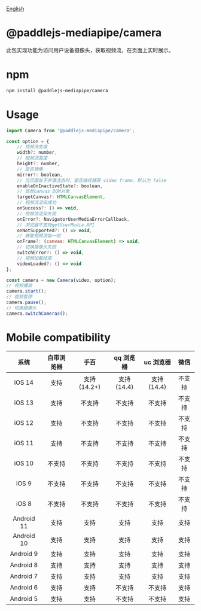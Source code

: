 [English](./README.md)

# @paddlejs-mediapipe/camera
此包实现功能为访问用户设备摄像头，获取视频流，在页面上实时展示。

# npm

```bash
npm install @paddlejs-mediapipe/camera
```

# Usage

```javascript
import Camera from '@paddlejs-mediapipe/camera';

const option = {
    // 视频流宽度
    width?: number,
    // 视频流高度
    height?: number,
    // 是否镜像
    mirror?: boolean,
    // 当页面处于非激活态时，是否继续捕获 video frame，默认为 false
    enableOnInactiveState?: boolean,
    // 目标canvas DOM对象
    targetCanvas?: HTMLCanvasElement,
    // 视频流渲染成功
    onSuccess?: () => void,
    // 视频流渲染失败
    onError?: NavigatorUserMediaErrorCallback,
    // 浏览器不支持getUserMedia API
    onNotSupported?: () => void,
    // 获取视频流每一帧
    onFrame?: (canvas: HTMLCanvasElement) => void,
    // 切换摄像头失败
    switchError?: () => void,
    // 视频加载结束
    videoLoaded?: () => void
};

const camera = new Camera(video, option);
// 视频播放
camera.start();
// 视频暂停
camera.pause();
// 切换摄像头
camera.switchCameras();
```

# Mobile compatibility
| 系统 | 自带浏览器 | 手百 | qq 浏览器 | uc 浏览器 | 微信 |
| :---: | :---: | :---: | :---: | :---: | :---: |
| iOS 14  | 支持 | 支持(14.2+) | 支持(14.4) | 支持(14.4) | 不支持 |
| iOS 13  | 支持 | 不支持 | 不支持 | 不支持 | 不支持 |
| iOS 12  | 支持 | 不支持 | 不支持 | 不支持 | 不支持 |
| iOS 11  | 支持 | 不支持 | 不支持 | 不支持 | 不支持 |
| iOS 10  | 不支持 | 不支持 | 不支持 | 不支持 | 不支持 |
| iOS 9  | 不支持 | 不支持 | 不支持 | 不支持 | 不支持 |
| iOS 8  | 不支持 | 不支持 | 不支持 | 不支持 | 不支持 |
| Android 11 | 支持 | 支持 | 支持 | 支持 | 支持 |
| Android 10 | 支持 | 支持 | 支持 | 支持 | 支持 |
| Android 9 | 支持 | 支持 | 支持 | 支持 | 支持 |
| Android 8 | 支持 | 支持 | 支持 | 支持 | 支持 |
| Android 7 | 支持 | 支持 | 支持 | 支持 | 支持 |
| Android 6 | 支持 | 支持 | 不支持 | 不支持 | 支持 |
| Android 5 | 支持 | 支持 | 不支持 | 不支持 | 支持 |
